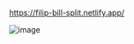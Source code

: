 

https://filip-bill-split.netlify.app/

![image](https://github.com/filiptrifunovic-mile/bill-split/assets/114927397/6620cc50-a869-4505-be26-240622f76226)
